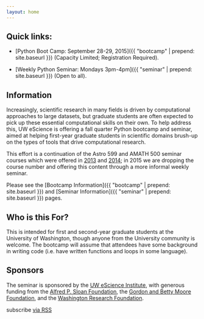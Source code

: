 ```yaml
---
layout: home
---
```


## Quick links:

- [Python Boot Camp: September 28-29, 2015]({{ "bootcamp" | prepend: site.baseurl }}) (Capacity Limited; Registration Required).

- [Weekly Python Seminar: Mondays 3pm-4pm]({{ "seminar" | prepend: site.baseurl }}) (Open to all).

## Information

Increasingly, scientific research in many fields is driven by computational
approaches to large datasets, but graduate students are often expected to pick
up these essential computational skills on their own. To help address this, UW
eScience is offering a fall quarter Python bootcamp and seminar, aimed at
helping first-year graduate students in scientific domains brush-up on the types
of tools that drive computational research.

This effort is a continuation of the Astro 599 and AMATH 500 seminar courses
which were offered in
[2013](http://www.astro.washington.edu/users/vanderplas/Astr599/) and
[2014](http://www.astro.washington.edu/users/vanderplas/Astr599_2014/);
in 2015 we are dropping the course number and offering this content through a
more informal weekly seminar.

Please see the [Bootcamp Information]({{ "bootcamp" | prepend: site.baseurl }}) and [Seminar Information]({{ "seminar" | prepend: site.baseurl }}) pages.

## Who is this For?

This is intended for first and second-year graduate students at the University
of Washington, though anyone from the University community is welcome. The
bootcamp will assume that attendees have some background in writing code (i.e.
have written functions and loops in some language).

## Sponsors

The seminar is sponsored by the [UW eScience Institute](http://escience.washington.edu/), with generous funding from the [Alfred P. Sloan Foundation](http://www.sloan.org/), the [Gordon and Betty Moore Foundation](https://www.moore.org), and the [Washington Research Foundation](http://www.wrfseattle.org/).
  

<div class="home">

<!--
  <h2 class="page-heading">Posts</h1>

  <ul class="post-list">
    {% for post in site.posts %}
      <li>
        <span class="post-meta">{{ post.date | date: "%b %-d, %Y" }}</span>

        <h3>
          <a class="post-link" href="{{ post.url | prepend: site.baseurl }}">{{ post.title }}</a>
        </h3>
      </li>
    {% endfor %}
  </ul>
-->

  <p class="rss-subscribe">subscribe <a href="{{ "/feed.xml" | prepend: site.baseurl }}">via RSS</a></p>

</div>

